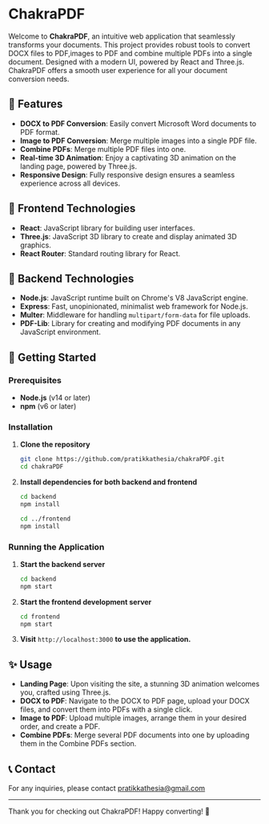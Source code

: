 # ChakraPDF

Welcome to **ChakraPDF**, an intuitive web application that seamlessly transforms your documents. This project provides robust tools to convert DOCX files to PDF,images to PDF and combine multiple PDFs into a single document. Designed with a modern UI, powered by React and Three.js. ChakraPDF offers a smooth user experience for all your document conversion needs.

## 🚀 Features

- **DOCX to PDF Conversion**: Easily convert Microsoft Word documents to PDF format.
- **Image to PDF Conversion**: Merge multiple images into a single PDF file.
- **Combine PDFs**: Merge multiple PDF files into one.
- **Real-time 3D Animation**: Enjoy a captivating 3D animation on the landing page, powered by Three.js.
- **Responsive Design**: Fully responsive design ensures a seamless experience across all devices.

## 🎨 Frontend Technologies

- **React**: JavaScript library for building user interfaces.
- **Three.js**: JavaScript 3D library to create and display animated 3D graphics.
- **React Router**: Standard routing library for React.

## 🔧 Backend Technologies

- **Node.js**: JavaScript runtime built on Chrome's V8 JavaScript engine.
- **Express**: Fast, unopinionated, minimalist web framework for Node.js.
- **Multer**: Middleware for handling `multipart/form-data` for file uploads.
- **PDF-Lib**: Library for creating and modifying PDF documents in any JavaScript environment.


## 🌟 Getting Started

### Prerequisites

- **Node.js** (v14 or later)
- **npm** (v6 or later)

### Installation

1. **Clone the repository**
   ```bash
   git clone https://github.com/pratikkathesia/chakraPDF.git
   cd chakraPDF
   ```

2. **Install dependencies for both backend and frontend**

   ```bash
   cd backend
   npm install

   cd ../frontend
   npm install
   ```

### Running the Application

1. **Start the backend server**
   ```bash
   cd backend
   npm start
   ```

2. **Start the frontend development server**
   ```bash
   cd frontend
   npm start
   ```

3. **Visit** `http://localhost:3000` **to use the application.**

## ✨ Usage

- **Landing Page**: Upon visiting the site, a stunning 3D animation welcomes you, crafted using Three.js.
- **DOCX to PDF**: Navigate to the DOCX to PDF page, upload your DOCX files, and convert them into PDFs with a single click.
- **Image to PDF**: Upload multiple images, arrange them in your desired order, and create a PDF.
- **Combine PDFs**: Merge several PDF documents into one by uploading them in the Combine PDFs section.

## 📞 Contact

For any inquiries, please contact pratikkathesia@gmail.com

---

Thank you for checking out ChakraPDF! Happy converting! 🚀
